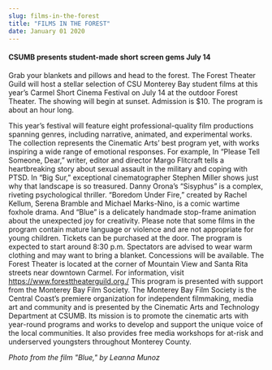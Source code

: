 ```yaml
---
slug: films-in-the-forest
title: "FILMS IN THE FOREST"
date: January 01 2020
---
```


 
<h4>CSUMB presents student-made short screen gems July 14</h4>
<p>
  Grab your blankets and pillows and head to the forest. The Forest Theater
  Guild will host a stellar selection of CSU Monterey Bay student films at this
  year’s Carmel Short Cinema Festival on July 14 at the outdoor Forest Theater.
  The showing will begin at sunset. Admission is $10. The program is about an
  hour long.
</p>
<p>
  This year’s festival will feature eight professional-quality film productions
  spanning genres, including narrative, animated, and experimental works. The
  collection represents the Cinematic Arts’ best program yet, with works
  inspiring a wide range of emotional responses. For example, In “Please Tell
  Someone, Dear,” writer, editor and director Margo Flitcraft tells a
  heartbreaking story about sexual assault in the military and coping with PTSD.
  In “Big Sur,” exceptional cinematographer Stephen Miller shows just why that
  landscape is so treasured. Danny Orona’s “Sisyphus” is a complex, riveting
  psychological thriller. “Boredom Under Fire,” created by Rachel Kellum, Serena
  Bramble and Michael Marks-Nino, is a comic wartime foxhole drama. And “Blue”
  is a delicately handmade stop-frame animation about the unexpected joy for
  creativity. Please note that some films in the program contain mature language
  or violence and are not appropriate for young children. Tickets can be
  purchased at the door. The program is expected to start around 8:30 p.m.
  Spectators are advised to wear warm clothing and may want to bring a blanket.
  Concessions will be available. The Forest Theater is located at the corner of
  Mountain View and Santa Rita streets near downtown Carmel. For information,
  visit
  <a
    href="https://www.foresttheaterguild.org./"
    title="https://www.foresttheaterguild.org./"
    >https://www.foresttheaterguild.org./</a
  >
  This program is presented with support from the Monterey Bay Film Society. The
  Monterey Bay Film Society is the Central Coast’s premiere organization for
  independent filmmaking, media art and community and is presented by the
  Cinematic Arts and Technology Department at CSUMB. Its mission is to promote
  the cinematic arts with year-round programs and works to develop and support
  the unique voice of the local communities. It also provides free media
  workshops for at-risk and underserved youngsters throughout Monterey County.
</p>
<p><em>Photo from the film "Blue," by Leanna Munoz</em></p>
 
